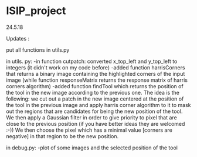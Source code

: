 # ISIP_project

24.5.18

Updates : 

put all functions in utils.py

in utils. py:
-in function cutpatch: converted x_top_left and y_top_left to integers (it didn't work on my code before)
-added function harrisCorners that returns a binary image containing the highlighted corners of the input image (while function responseMatrix returns the response matrix of harris corners algorithm)
-added function findTool which returns the position of the tool in the new image according to the previous one. The idea is the following: we cut out a patch in the new image centered at the position of the tool in the previous image and apply harris corner algorithm to it to mask out the regions that are candidates for being the new position of the tool. We then apply a Gaussian filter in order to give priority to pixel that are close to the previous position (if you have better ideas they are welcomed :-)) We then choose the pixel which has a minimal value [corners are negative] in that region to be the new position.

in debug.py:
-plot of some images and the selected position of the tool 
